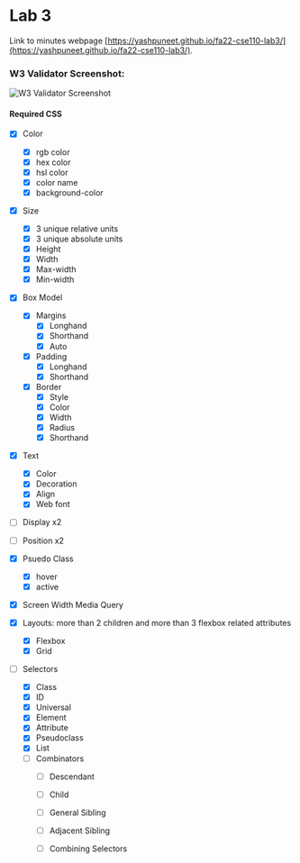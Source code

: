 # Lab 3

Link to minutes webpage [https://yashpuneet.github.io/fa22-cse110-lab3/](https://yashpuneet.github.io/fa22-cse110-lab3/).


### W3 Validator Screenshot:

![W3 Validator Screenshot](screenshots/W3Validator.png "W3 Validator Screenshot")


#### Required CSS

- [X] Color
  - [X] rgb color
  - [X] hex color
  - [X] hsl color
  - [X] color name
  - [X] background-color

- [X] Size
  - [X] 3 unique relative units
  - [X] 3 unique absolute units
  - [X] Height
  - [X] Width
  - [X] Max-width
  - [X] Min-width

- [X] Box Model
  - [X] Margins
    - [X] Longhand
    - [X] Shorthand
    - [X] Auto
  - [X] Padding
    - [X] Longhand
    - [X] Shorthand
  - [X] Border
    - [X] Style
    - [X] Color
    - [X] Width
    - [X] Radius
	- [X] Shorthand
    
- [X] Text
  - [X] Color
  - [X] Decoration
  - [X] Align
  - [X] Web font
  
- [ ] Display x2
- [ ] Position x2

- [X] Psuedo Class
  - [X] hover
  - [X] active

- [X] Screen Width Media Query

- [X] Layouts: more than 2 children and more than 3 flexbox related attributes
  - [X] Flexbox
  - [X] Grid
  
- [ ] Selectors
  - [X] Class
  - [X] ID
  - [X] Universal
  - [X] Element
  - [X] Attribute
  - [X] Pseudoclass
  - [X] List
  - [ ] Combinators
    - [ ] Descendant
    - [ ] Child
    - [ ] General Sibling
    - [ ] Adjacent Sibling
    - [ ] Combining Selectors

